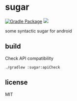 # sugar

[![Gradle Package](https://github.com/foodiestudio/sugar/actions/workflows/gradle-publish.yml/badge.svg)](https://github.com/foodiestudio/sugar/actions/workflows/gradle-publish.yml) [![](https://jitpack.io/v/foodiestudio/sugar.svg)](https://jitpack.io/#foodiestudio/sugar)

some syntactic sugar for android

## build

Check API compatibility

```shell
./gradlew :sugar:apiCheck
```

## license

MIT
